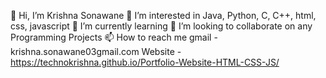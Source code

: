 👋 Hi, I’m Krishna Sonawane
👀 I’m interested in Java, Python, C, C++, html, css, javascript 
🌱 I’m currently learning
💞️ I’m looking to collaborate on any Programming Projects
📫 How to reach me gmail - krishna.sonawane03gmail.com 
Website - https://technokrishna.github.io/Portfolio-Website-HTML-CSS-JS/ 

